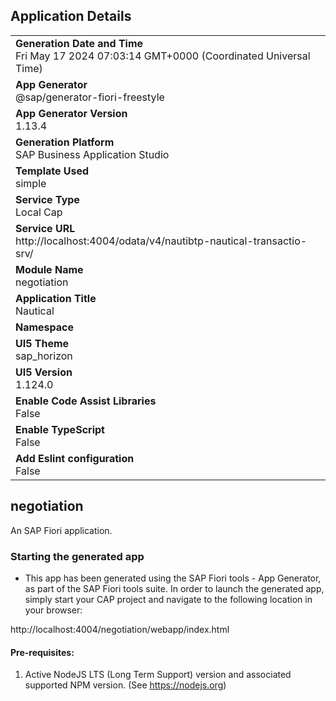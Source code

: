 ## Application Details
|               |
| ------------- |
|**Generation Date and Time**<br>Fri May 17 2024 07:03:14 GMT+0000 (Coordinated Universal Time)|
|**App Generator**<br>@sap/generator-fiori-freestyle|
|**App Generator Version**<br>1.13.4|
|**Generation Platform**<br>SAP Business Application Studio|
|**Template Used**<br>simple|
|**Service Type**<br>Local Cap|
|**Service URL**<br>http://localhost:4004/odata/v4/nautibtp-nautical-transactio-srv/
|**Module Name**<br>negotiation|
|**Application Title**<br>Nautical|
|**Namespace**<br>|
|**UI5 Theme**<br>sap_horizon|
|**UI5 Version**<br>1.124.0|
|**Enable Code Assist Libraries**<br>False|
|**Enable TypeScript**<br>False|
|**Add Eslint configuration**<br>False|

## negotiation

An SAP Fiori application.

### Starting the generated app

-   This app has been generated using the SAP Fiori tools - App Generator, as part of the SAP Fiori tools suite.  In order to launch the generated app, simply start your CAP project and navigate to the following location in your browser:

http://localhost:4004/negotiation/webapp/index.html

#### Pre-requisites:

1. Active NodeJS LTS (Long Term Support) version and associated supported NPM version.  (See https://nodejs.org)



